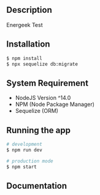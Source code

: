 ## Description

Energeek Test

## Installation

```bash
$ npm install
$ npx sequelize db:migrate
```

## System Requirement

- NodeJS Version ^14.0
- NPM (Node Package Manager)
- Sequelize (ORM)

## Running the app

```bash
# development
$ npm run dev

# production mode
$ npm start
```

## Documentation

